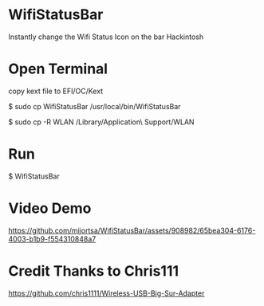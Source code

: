 # WifiStatusBar
Instantly change the Wifi Status Icon on the bar Hackintosh

# Open Terminal 

copy kext file to EFI/OC/Kext

$ sudo cp WifiStatusBar /usr/local/bin/WifiStatusBar

$ sudo cp -R WLAN /Library/Application\ Support/WLAN

# Run

$ WifiStatusBar


# Video Demo

https://github.com/mijortsa/WifiStatusBar/assets/908982/65bea304-6176-4003-b1b9-f554310848a7

# Credit Thanks to Chris111

https://github.com/chris1111/Wireless-USB-Big-Sur-Adapter
